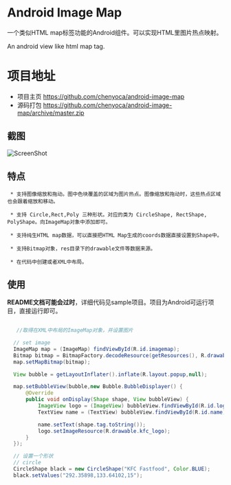 # Android Image Map 

一个类似HTML map标签功能的Android组件。可以实现HTML里图片热点映射。

An android view like html map tag.

# 项目地址

  * 项目主页 <https://github.com/chenyoca/android-image-map>
  * 源码打包 <https://github.com/chenyoca/android-image-map/archive/master.zip>


## 截图

![ScreenShot](https://raw.github.com/chenyoca/android-image-map/master/screenshot.png)

## 特点

	 * 支持图像缩放和拖动。图中色块覆盖的区域为图片热点。图像缩放和拖动时，这些热点区域也会跟着缩放和移动。

	 * 支持 Circle,Rect,Poly 三种形状。对应的类为 CircleShape, RectShape, PolyShape。向ImageMap对象中添加即可。

	 * 支持纯生HTML map数据，可以直接把HTML Map生成的coords数据直接设置到Shape中。

	 * 支持Bitmap对象，res目录下的drawable文件等数据来源。

	 * 在代码中创建或者XML中布局。

 ## 使用

   **README文档可能会过时**，详细代码见sample项目。项目为Android可运行项目，直接运行即可。

 ```java
   
	//取得在XML中布局的ImageMap对象，并设置图片

   // set image
   ImageMap map = (ImageMap) findViewById(R.id.imagemap);
   Bitmap bitmap = BitmapFactory.decodeResource(getResources(), R.drawable.imm_01, new BitmapFactory.Options());
   map.setMapBitmap(bitmap);

   View bubble = getLayoutInflater().inflate(R.layout.popup,null);

   map.setBubbleView(bubble,new Bubble.BubbleDisplayer() {
       @Override
       public void onDisplay(Shape shape, View bubbleView) {
           ImageView logo = (ImageView) bubbleView.findViewById(R.id.logo);
           TextView name = (TextView) bubbleView.findViewById(R.id.name);

           name.setText(shape.tag.toString());
           logo.setImageResource(R.drawable.kfc_logo);
       }
   });

   // 设置一个形状
   // circle
   CircleShape black = new CircleShape("KFC Fastfood", Color.BLUE);
   black.setValues("292.35898,133.64102,15");


 ```
 
